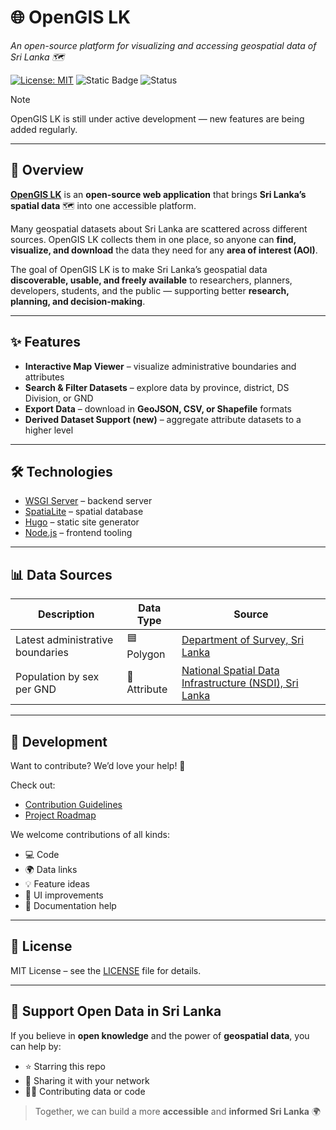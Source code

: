 # 🌐 OpenGIS LK
_An open-source platform for visualizing and accessing geospatial data of Sri Lanka 🗺_

[![License: MIT](https://img.shields.io/badge/License-MIT-green.svg?style=flat-square)](LICENSE)
![Static Badge](https://img.shields.io/badge/Datasets-2-red?style=flat-square&logo=databricks)
![Status](https://img.shields.io/badge/Status-Under%20Development-orange?style=flat-square)

> [!NOTE]
> OpenGIS LK is still under active development — new features are being added regularly.

---

## 🔎 Overview
[**OpenGIS LK**](https://thiwak.github.io/open-gis-lk) is an **open-source web application** that brings **Sri Lanka’s spatial data** 🗺️ into one accessible platform.  

Many geospatial datasets about Sri Lanka are scattered across different sources. OpenGIS LK collects them in one place, so anyone can **find, visualize, and download** the data they need for any **area of interest (AOI)**.

The goal of OpenGIS LK is to make Sri Lanka’s geospatial data **discoverable, usable, and freely available** to researchers, planners, developers, students, and the public — supporting better **research, planning, and decision-making**.

---

## ✨ Features
<ul>
  <li><b>Interactive Map Viewer</b> – visualize administrative boundaries and attributes</li>
  <li><b>Search & Filter Datasets</b> – explore data by province, district, DS Division, or GND</li>
  <li><b>Export Data</b> – download in <b>GeoJSON, CSV, or Shapefile</b> formats</li>
  <li><b>Derived Dataset Support (new)</b> – aggregate attribute datasets to a higher level</li>
</ul>

---

## 🛠 Technologies  
<ul>
  <li><a href="https://www.fullstackpython.com/wsgi-servers.html">WSGI Server</a> – backend server</li>
  <li><a href="https://www.gaia-gis.it/fossil/libspatialite/index">SpatiaLite</a> – spatial database</li>
  <li><a href="https://gohugo.io/">Hugo</a> – static site generator</li>
  <li><a href="https://nodejs.org/en">Node.js</a> – frontend tooling</li>
</ul>

---

## 📊 Data Sources
<table>
  <thead>
    <tr>
      <th>Description</th>
      <th>Data Type</th>
      <th>Source</th>
    </tr>
  </thead>
  <tbody>
    <tr>
      <td>Latest administrative boundaries</td>
      <td>🟦 Polygon</td>
      <td><a href="https://survey.gov.lk">Department of Survey, Sri Lanka</a></td>
    </tr>
    <tr>
      <td>Population by sex per GND</td>
      <td>📑 Attribute</td>
      <td><a href="https://nsdi.gov.lk/">National Spatial Data Infrastructure (NSDI), Sri Lanka</a></td>
    </tr>
  </tbody>
</table>

---

## 🚀 Development
Want to contribute? We’d love your help! 🙌  

Check out:  
<ul>
  <li><a href="CONTRIBUTING.md">Contribution Guidelines</a></li>
  <li><a href="ROADMAP.md">Project Roadmap</a></li>
</ul>

We welcome contributions of all kinds:  
<ul>
  <li>💻 Code</li>
  <li>🌍 Data links</li>
  <li>💡 Feature ideas</li>
  <li>🎨 UI improvements</li>
  <li>📖 Documentation help</li>
</ul>

---

## 📜 License
MIT License – see the <a href="LICENSE">LICENSE</a> file for details.

---

## 💙 Support Open Data in Sri Lanka
If you believe in <b>open knowledge</b> and the power of <b>geospatial data</b>, you can help by:  

<ul>
  <li>⭐ Starring this repo</li>
  <li>🔗 Sharing it with your network</li>
  <li>👩‍💻 Contributing data or code</li>
</ul>

> Together, we can build a more <b>accessible</b> and <b>informed Sri Lanka</b> 🌍
